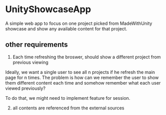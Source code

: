 # UnityShowcaseApp
A simple web app to focus on one project picked from MadeWithUnity showcase and show any available content for that project.

## other requirements
1. Each time refreshing the broswer, should show a different project from previous viewing

Ideally, we want a single user to see all n projects if he refresh the main page for n times. The problem is how can we remember the user to show them different content each time and somehow remember what each user viewed previously?

To do that, we might need to implement feature for session.

2. all contents are referenced from the external sources